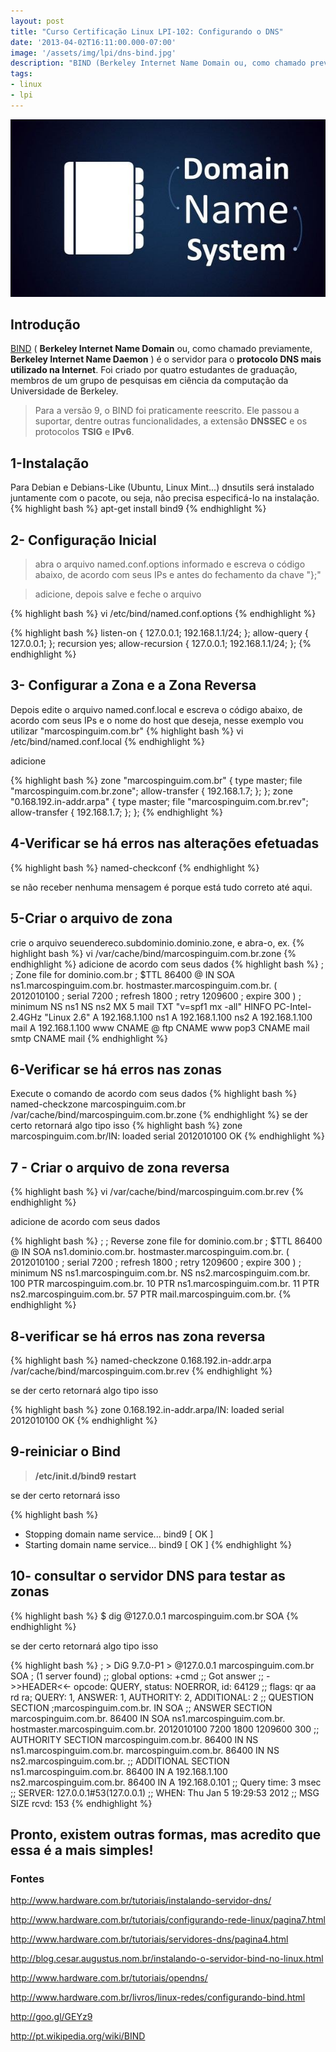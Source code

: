```yaml
---
layout: post
title: "Curso Certificação Linux LPI-102: Configurando o DNS"
date: '2013-04-02T16:11:00.000-07:00'
image: '/assets/img/lpi/dns-bind.jpg'
description: "BIND (Berkeley Internet Name Domain ou, como chamado previamente, Berkeley Internet Name Daemon) é o servidor para o protocolo DNS mais utilizado na Internet."
tags:
- linux
- lpi
---
```


![Configurando o DNS](/assets/img/lpi/dns-bind.jpg "Configurando o DNS")

## Introdução

[BIND](http://pt.wikipedia.org/wiki/BIND) ( __Berkeley Internet Name Domain__ ou, como chamado previamente, __Berkeley Internet Name Daemon__ ) é o servidor para o __protocolo DNS mais utilizado na Internet__. Foi criado por quatro estudantes de graduação, membros de um grupo de pesquisas em ciência da computação da Universidade de Berkeley.

> Para a versão 9, o BIND foi praticamente reescrito. Ele passou a suportar, dentre outras funcionalidades, a extensão __DNSSEC__ e os protocolos __TSIG__ e __IPv6__.

## 1-Instalação

Para Debian e Debians-Like (Ubuntu, Linux Mint...) dnsutils será instalado juntamente com o pacote, ou seja, não precisa especificá-lo na instalação.
{% highlight bash %}
apt-get install bind9
{% endhighlight %}

## 2- Configuração Inicial

> abra o arquivo named.conf.options informado e escreva o código abaixo, de acordo com seus IPs e antes do fechamento da chave "};"

> adicione, depois salve e feche o arquivo

{% highlight bash %}
vi /etc/bind/named.conf.options
{% endhighlight %}

{% highlight bash %}
listen-on { 127.0.0.1; 192.168.1.1/24; };
allow-query { 127.0.0.1; };
recursion yes;
allow-recursion { 127.0.0.1; 192.168.1.1/24; };
{% endhighlight %}


## 3- Configurar a Zona e a Zona Reversa


<script async src="https://pagead2.googlesyndication.com/pagead/js/adsbygoogle.js"></script>

<!-- Informat -->
<ins class="adsbygoogle"
     style="display:block"
     data-ad-client="ca-pub-2838251107855362"
     data-ad-slot="2327980059"
     data-ad-format="auto"
     data-full-width-responsive="true"></ins>

<script>
(adsbygoogle = window.adsbygoogle || []).push({});
</script>


Depois edite o arquivo named.conf.local e escreva o código abaixo, de acordo com seus IPs e o nome do host que deseja, nesse exemplo vou utilizar "marcospinguim.com.br"
{% highlight bash %}
vi /etc/bind/named.conf.local
{% endhighlight %}

adicione

{% highlight bash %}
zone "marcospinguim.com.br" {
type master;
file "marcospinguim.com.br.zone";
allow-transfer { 192.168.1.7; };
};
zone "0.168.192.in-addr.arpa" {
type master;
file "marcospinguim.com.br.rev";
allow-transfer { 192.168.1.7; };
};
{% endhighlight %}

## 4-Verificar se há erros nas alterações efetuadas
{% highlight bash %}
named-checkconf
{% endhighlight %}

se não receber nenhuma mensagem é porque está tudo correto até aqui.

## 5-Criar o arquivo de zona
crie o arquivo seuendereco.subdominio.dominio.zone, e abra-o, ex.
{% highlight bash %}
vi /var/cache/bind/marcospinguim.com.br.zone
{% endhighlight %}
adicione de acordo com seus dados
{% highlight bash %}
;
; Zone file for dominio.com.br
;
$TTL 86400
@ IN SOA ns1.marcospinguim.com.br. hostmaster.marcospinguim.com.br. (
2012010100 ; serial
7200  ; refresh
1800  ; retry
1209600  ; expire
300 )  ; minimum
NS ns1
NS ns2
MX 5 mail
TXT "v=spf1 mx -all"
HINFO PC-Intel-2.4GHz "Linux 2.6"
A 192.168.1.100
ns1  A 192.168.1.100
ns2  A 192.168.1.100
mail  A 192.168.1.100
www  CNAME @
ftp  CNAME www
pop3  CNAME mail
smtp  CNAME mail
{% endhighlight %}


<script async src="https://pagead2.googlesyndication.com/pagead/js/adsbygoogle.js"></script>

<!-- Informat -->
<ins class="adsbygoogle"
     style="display:block"
     data-ad-client="ca-pub-2838251107855362"
     data-ad-slot="2327980059"
     data-ad-format="auto"
     data-full-width-responsive="true"></ins>

<script>
(adsbygoogle = window.adsbygoogle || []).push({});
</script>


## 6-Verificar se há erros nas zonas
Execute o comando de acordo com seus dados
{% highlight bash %}
named-checkzone marcospinguim.com.br /var/cache/bind/marcospinguim.com.br.zone
{% endhighlight %}
se der certo retornará algo tipo isso
{% highlight bash %}
zone marcospinguim.com.br/IN: loaded serial 2012010100
OK
{% endhighlight %}

## 7 - Criar o arquivo de zona reversa
{% highlight bash %}
vi /var/cache/bind/marcospinguim.com.br.rev
{% endhighlight %}

adicione de acordo com seus dados

{% highlight bash %}
;
; Reverse zone file for dominio.com.br
;
$TTL 86400
@ IN SOA ns1.dominio.com.br. hostmaster.marcospinguim.com.br. (
2012010100 ; serial
7200  ; refresh
1800  ; retry
1209600  ; expire
300 )  ; minimum
NS ns1.marcospinguim.com.br.
NS ns2.marcospinguim.com.br.
100  PTR marcospinguim.com.br.
10  PTR ns1.marcospinguim.com.br.
11  PTR ns2.marcospinguim.com.br.
57  PTR mail.marcospinguim.com.br.
{% endhighlight %}

## 8-verificar se há erros nas zona reversa
{% highlight bash %}
named-checkzone 0.168.192.in-addr.arpa /var/cache/bind/marcospinguim.com.br.rev
{% endhighlight %}

se der certo retornará algo tipo isso

{% highlight bash %}
zone 0.168.192.in-addr.arpa/IN: loaded serial 2012010100
OK
{% endhighlight %}

## 9-reiniciar o Bind


<script async src="https://pagead2.googlesyndication.com/pagead/js/adsbygoogle.js"></script>

<!-- Informat -->
<ins class="adsbygoogle"
     style="display:block"
     data-ad-client="ca-pub-2838251107855362"
     data-ad-slot="2327980059"
     data-ad-format="auto"
     data-full-width-responsive="true"></ins>

<script>
(adsbygoogle = window.adsbygoogle || []).push({});
</script>


> __/etc/init.d/bind9 restart__

se der certo retornará isso

{% highlight bash %}
* Stopping domain name service... bind9                                 [ OK ] 
* Starting domain name service... bind9                                 [ OK ]
{% endhighlight %}

## 10- consultar o servidor DNS para testar as zonas
{% highlight bash %}
$ dig @127.0.0.1 marcospinguim.com.br SOA
{% endhighlight %}

se der certo retornará algo tipo isso

{% highlight bash %}
; > DiG 9.7.0-P1 > @127.0.0.1 marcospinguim.com.br SOA
; (1 server found)
;; global options: +cmd
;; Got answer
;; ->>HEADER<<- opcode: QUERY, status: NOERROR, id: 64129
;; flags: qr aa rd ra; QUERY: 1, ANSWER: 1, AUTHORITY: 2, ADDITIONAL: 2
;; QUESTION SECTION
;marcospinguim.com.br.  IN SOA
;; ANSWER SECTION
marcospinguim.com.br. 86400 IN SOA ns1.marcospinguim.com.br. hostmaster.marcospinguim.com.br. 2012010100 7200 1800 1209600 300
;; AUTHORITY SECTION
marcospinguim.com.br. 86400 IN NS ns1.marcospinguim.com.br.
marcospinguim.com.br. 86400 IN NS ns2.marcospinguim.com.br.
;; ADDITIONAL SECTION
ns1.marcospinguim.com.br. 86400 IN A 192.168.1.100
ns2.marcospinguim.com.br. 86400 IN A 192.168.0.101
;; Query time: 3 msec
;; SERVER: 127.0.0.1#53(127.0.0.1)
;; WHEN: Thu Jan  5 19:29:53 2012
;; MSG SIZE  rcvd: 153
{% endhighlight %}


## Pronto, existem outras formas, mas acredito que essa é a mais simples!

### Fontes

http://www.hardware.com.br/tutoriais/instalando-servidor-dns/

http://www.hardware.com.br/tutoriais/configurando-rede-linux/pagina7.html

http://www.hardware.com.br/tutoriais/servidores-dns/pagina4.html

http://blog.cesar.augustus.nom.br/instalando-o-servidor-bind-no-linux.html

http://www.hardware.com.br/tutoriais/opendns/

http://www.hardware.com.br/livros/linux-redes/configurando-bind.html

http://goo.gl/GEYz9

http://pt.wikipedia.org/wiki/BIND


<script async src="https://pagead2.googlesyndication.com/pagead/js/adsbygoogle.js"></script>

<!-- Informat -->
<ins class="adsbygoogle"
 style="display:block"
 data-ad-client="ca-pub-2838251107855362"
 data-ad-slot="2327980059"
 data-ad-format="auto"
 data-full-width-responsive="true"></ins>

<script>
(adsbygoogle = window.adsbygoogle || []).push({});
</script>


